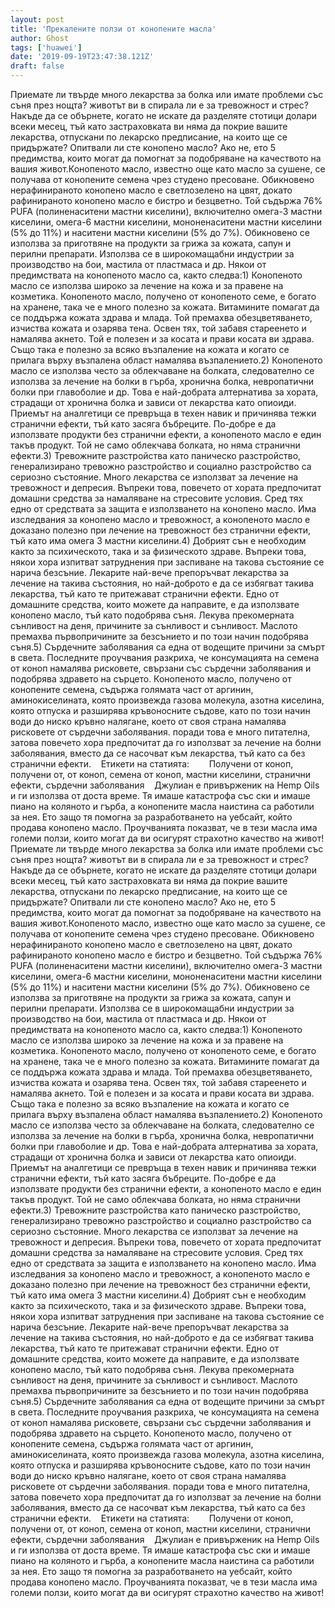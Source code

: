 ```yaml
---
layout: post
title: 'Прекалените ползи от конопените масла'
author: Ghost
tags: ['huawei']
date: '2019-09-19T23:47:38.121Z'
draft: false
---
```


Приемате ли твърде много лекарства за болка или имате проблеми със съня през нощта? животът ви в спирала ли е за тревожност и стрес? Накъде да се обърнете, когато не искате да разделяте стотици долари всеки месец, тъй като застраховката ви няма да покрие вашите лекарства, отпускани по лекарско предписание, на които ще се придържате? Опитвали ли сте конопено масло? Ако не, ето 5 предимства, които могат да помогнат за подобряване на качеството на вашия живот.Конопеното масло, известно още като масло за сушене, се получава от конопените семена чрез студено пресоване. Обикновено нерафинираното конопено масло е светлозелено на цвят, докато рафинираното конопено масло е бистро и безцветно. Той съдържа 76% PUFA (полиненаситени мастни киселини), включително омега-3 мастни киселини, омега-6 мастни киселини, мононенаситени мастни киселини (5% до 11%) и наситени мастни киселини (5% до 7%). Обикновено се използва за приготвяне на продукти за грижа за кожата, сапун и перилни препарати. Използва се в широкомащабни индустрии за производство на бои, мастила от пластмаса и др. Някои от предимствата на конопеното масло са, както следва:1) Конопеното масло се използва широко за лечение на кожа и за правене на козметика. Конопеното масло, получено от конопеното семе, е богато на хранене, така че е много полезно за кожата. Витамините помагат да се поддържа кожата здрава и млада. Той премахва обезцветяването, изчиства кожата и озарява тена. Освен тях, той забавя стареенето и намалява акнето. Той е полезен и за косата и прави косата ви здрава. Също така е полезно за всяко възпаление на кожата и когато се прилага върху възпалена област намалява възпалението.2) Конопеното масло се използва често за облекчаване на болката, следователно се използва за лечение на болки в гърба, хронична болка, невропатични болки при главоболие и др. Това е най-добрата алтернатива за хората, страдащи от хронична болка и зависи от лекарства като опиоиди. Приемът на аналгетици се превръща в техен навик и причинява тежки странични ефекти, тъй като засяга бъбреците. По-добре е да използвате продукти без странични ефекти, а конопеното масло е един такъв продукт. Той не само облекчава болката, но няма странични ефекти.3) Тревожните разстройства като паническо разстройство, генерализирано тревожно разстройство и социално разстройство са сериозно състояние. Много лекарства се използват за лечение на тревожност и депресия. Въпреки това, повечето от хората предпочитат домашни средства за намаляване на стресовите условия. Сред тях едно от средствата за защита е използването на конопено масло. Има изследвания за конопено масло и тревожност, а конопеното масло е доказано полезно при лечение на тревожност без странични ефекти, тъй като има омега 3 мастни киселини.4) Добрият сън е необходим както за психическото, така и за физическото здраве. Въпреки това, някои хора изпитват затруднения при заспиване на такова състояние се нарича безсъние. Лекарите най-вече препоръчват лекарства за лечение на такива състояния, но най-доброто е да се избягват такива лекарства, тъй като те притежават странични ефекти. Едно от домашните средства, които можете да направите, е да използвате конопено масло, тъй като подобрява съня. Лекува прекомерната сънливост на деня, причините за сънливост и сънливост. Маслото премахва първопричините за безсънието и по този начин подобрява съня.5) Сърдечните заболявания са една от водещите причини за смърт в света. Последните проучвания разкриха, че консумацията на семена от коноп намалява рисковете, свързани със сърдечни заболявания и подобрява здравето на сърцето. Конопеното масло, получено от конопените семена, съдържа голямата част от аргинин, аминокиселината, която произвежда газова молекула, азотна киселина, която отпуска и разширява кръвоносните съдове, като по този начин води до ниско кръвно налягане, което от своя страна намалява рисковете от сърдечни заболявания. поради това е много питателна, затова повечето хора предпочитат да го използват за лечение на болни заболявания, вместо да се насочват към лекарства, тъй като са без странични ефекти.    Етикети на статията:        Получени от коноп, получени от, от коноп, семена от коноп, мастни киселини, странични ефекти, сърдечни заболявания    Джулиан е привърженик на Hemp Oils и ги използва от доста време. Тя имаше катастрофа със ски и имаше пиано на коляното и гърба, а конопените масла наистина са работили за нея. Ето защо тя помогна за разработването на уебсайт, който продава конопено масло. Проучванията показват, че в тези масла има големи ползи, които могат да ви осигурят страхотно качество на живот!Приемате ли твърде много лекарства за болка или имате проблеми със съня през нощта? животът ви в спирала ли е за тревожност и стрес? Накъде да се обърнете, когато не искате да разделяте стотици долари всеки месец, тъй като застраховката ви няма да покрие вашите лекарства, отпускани по лекарско предписание, на които ще се придържате? Опитвали ли сте конопено масло? Ако не, ето 5 предимства, които могат да помогнат за подобряване на качеството на вашия живот.Конопеното масло, известно още като масло за сушене, се получава от конопените семена чрез студено пресоване. Обикновено нерафинираното конопено масло е светлозелено на цвят, докато рафинираното конопено масло е бистро и безцветно. Той съдържа 76% PUFA (полиненаситени мастни киселини), включително омега-3 мастни киселини, омега-6 мастни киселини, мононенаситени мастни киселини (5% до 11%) и наситени мастни киселини (5% до 7%). Обикновено се използва за приготвяне на продукти за грижа за кожата, сапун и перилни препарати. Използва се в широкомащабни индустрии за производство на бои, мастила от пластмаса и др. Някои от предимствата на конопеното масло са, както следва:1) Конопеното масло се използва широко за лечение на кожа и за правене на козметика. Конопеното масло, получено от конопеното семе, е богато на хранене, така че е много полезно за кожата. Витамините помагат да се поддържа кожата здрава и млада. Той премахва обезцветяването, изчиства кожата и озарява тена. Освен тях, той забавя стареенето и намалява акнето. Той е полезен и за косата и прави косата ви здрава. Също така е полезно за всяко възпаление на кожата и когато се прилага върху възпалена област намалява възпалението.2) Конопеното масло се използва често за облекчаване на болката, следователно се използва за лечение на болки в гърба, хронична болка, невропатични болки при главоболие и др. Това е най-добрата алтернатива за хората, страдащи от хронична болка и зависи от лекарства като опиоиди. Приемът на аналгетици се превръща в техен навик и причинява тежки странични ефекти, тъй като засяга бъбреците. По-добре е да използвате продукти без странични ефекти, а конопеното масло е един такъв продукт. Той не само облекчава болката, но няма странични ефекти.3) Тревожните разстройства като паническо разстройство, генерализирано тревожно разстройство и социално разстройство са сериозно състояние. Много лекарства се използват за лечение на тревожност и депресия. Въпреки това, повечето от хората предпочитат домашни средства за намаляване на стресовите условия. Сред тях едно от средствата за защита е използването на конопено масло. Има изследвания за конопено масло и тревожност, а конопеното масло е доказано полезно при лечение на тревожност без странични ефекти, тъй като има омега 3 мастни киселини.4) Добрият сън е необходим както за психическото, така и за физическото здраве. Въпреки това, някои хора изпитват затруднения при заспиване на такова състояние се нарича безсъние. Лекарите най-вече препоръчват лекарства за лечение на такива състояния, но най-доброто е да се избягват такива лекарства, тъй като те притежават странични ефекти. Едно от домашните средства, които можете да направите, е да използвате конопено масло, тъй като подобрява съня. Лекува прекомерната сънливост на деня, причините за сънливост и сънливост. Маслото премахва първопричините за безсънието и по този начин подобрява съня.5) Сърдечните заболявания са една от водещите причини за смърт в света. Последните проучвания разкриха, че консумацията на семена от коноп намалява рисковете, свързани със сърдечни заболявания и подобрява здравето на сърцето. Конопеното масло, получено от конопените семена, съдържа голямата част от аргинин, аминокиселината, която произвежда газова молекула, азотна киселина, която отпуска и разширява кръвоносните съдове, като по този начин води до ниско кръвно налягане, което от своя страна намалява рисковете от сърдечни заболявания. поради това е много питателна, затова повечето хора предпочитат да го използват за лечение на болни заболявания, вместо да се насочват към лекарства, тъй като са без странични ефекти.    Етикети на статията:        Получени от коноп, получени от, от коноп, семена от коноп, мастни киселини, странични ефекти, сърдечни заболявания    Джулиан е привърженик на Hemp Oils и ги използва от доста време. Тя имаше катастрофа със ски и имаше пиано на коляното и гърба, а конопените масла наистина са работили за нея. Ето защо тя помогна за разработването на уебсайт, който продава конопено масло. Проучванията показват, че в тези масла има големи ползи, които могат да ви осигурят страхотно качество на живот!
